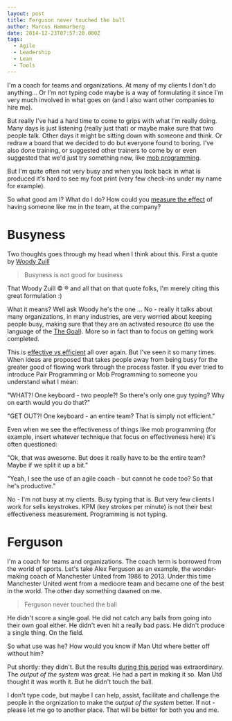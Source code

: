 ```yaml
---
layout: post
title: Ferguson never touched the ball
author: Marcus Hammarberg
date: 2014-12-23T07:57:20.000Z
tags:
  - Agile
  - Leadership
  - Lean
  - Tools
---
```


I'm a coach for teams and organizations. At many of my clients I don't do anything... Or I'm not typing code maybe is a way of formulating it since I'm very much involved in what goes on (and I also want other companies to hire me).

But really I've had a hard time to come to grips with what I'm really doing. Many days is just listening (really just that) or maybe make sure that two people talk. Other days it might be sitting down with someone and think. Or redraw a board that we decided to do but everyone found to boring. I've also done training, or suggested other trainers to come by or even suggested that we'd just try something new, like <a href="http://codebetter.com/marcushammarberg/2013/08/06/mob-programming/">mob programming</a>.

But I'm quite often not very busy and when you look back in what is produced it's hard to see my foot print (very few check-ins under my name for example).

So what good am I? What do I do? How could you <a href="http://www.marcusoft.net/2014/12/what-ive-learned-from-how-to-measure-anything.html">measure the effect</a> of having someone like me in the team, at the company?

<!-- excerpt-end -->

# Busyness

Two thoughts goes through my head when I think about this. First a quote by <a href="zuill.us/WoodyZuill/">Woody Zuill</a>

<blockquote>Busyness is not good for business</blockquote>
That Woody Zuill &copy; &reg; and all that on that quote folks, I'm merely citing this great formulation :)

What it means? Well ask Woody he's the one ...
No - really it talks about many organizations, in many industries, are very worried about keeping people busy, making sure that they are an activated resource (to use the language of the <a href="http://www.amazon.com/The-Goal-Process-Ongoing-Improvement/dp/0884270610">The Goal</a>). More so in fact than to focus on getting work completed.

This is <a href="http://www.marcusoft.net/2014/10/effective-revisted.html">effective vs efficient</a> all over again. But I've seen it so many times. When ideas are proposed that takes people away from being busy for the greater good of flowing work through the process faster.
If you ever tried to introduce Pair Programming or Mob Programming to someone you understand what I mean:

"WHAT?! One keyboard - two people?! So there's only one guy typing? Why on earth would you do that?"

"GET OUT?! One keyboard - an entire team? That is simply not efficient."

Even when we see the effectiveness of things like mob programming (for example, insert whatever technique that focus on effectiveness here) it's often questioned:

"Ok, that was awesome. But does it really have to be the entire team? Maybe if we split it up a bit."

"Yeah, I see the use of an agile coach - but cannot he code too? So that he's productive."

No - I'm not busy at my clients. Busy typing that is. But very few clients I work for sells keystrokes. KPM (key strokes per minute) is not their best effectiveness measurement. Programming is not typing.

# Ferguson

I'm a coach for teams and organizations. The coach term is borrowed from the world of sports. Let's take Alex Ferguson as an example, the wonder-making coach of Manchester United from 1986 to 2013. Under this time Manchester United went from a mediocre team and became one of the best in the world.
The other day something dawned on me.

<blockquote>Ferguson never touched the ball</blockquote>

He didn't score a single goal. He did not catch any balls from going into their own goal either. He didn't even hit a really bad pass. He didn't produce a single thing. On the field.

So what use was he? How would you know if Man Utd where better off without him?

Put shortly: they didn't. But the results <a href="http://en.wikipedia.org/wiki/Alex_Ferguson#As_a_manager">during this period</a> was extraordinary. The *output of the system* was great. He had a part in making it so. Man Utd thought it was worth it.
But he didn't touch the ball.

I don't type code, but maybe I can help, assist, facilitate and challenge the people in the orgnization to make the *output of the system* better. If not - please let me go to another place. That will be better for both you and me.
